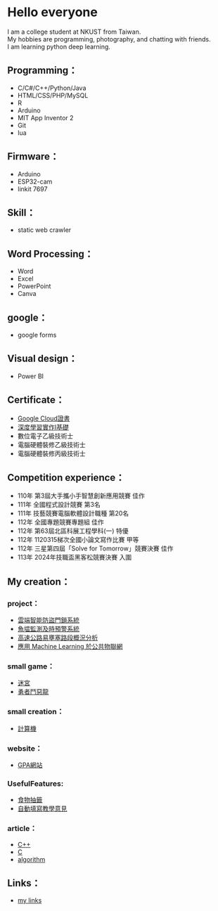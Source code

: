 # Hello everyone
I am a college student at NKUST from Taiwan.  
My hobbies are programming, photography, and chatting with friends.  
I am learning python deep learning.
## Programming：
- C/C#/C++/Python/Java
- HTML/CSS/PHP/MySQL
- R
- Arduino
- MIT App Inventor 2
- Git
- lua
## Firmware：
- Arduino
- ESP32-cam
- linkit 7697
## Skill：
- static web crawler
## Word Processing：
- Word
- Excel
- PowerPoint
- Canva
## google：
- google forms
## Visual design：
- Power BI
## Certificate：
- [Google Cloud證書](https://partner.cloudskillsboost.google/public_profiles/dbc19dbb-8cce-44c3-8e39-60a41ee9b27f)
- [深度學習實作I基礎](https://www.edocr.com/v/w26xom0w/xixa3333/i2024)
- 數位電子乙級技術士
- 電腦硬體裝修乙級技術士
- 電腦硬體裝修丙級技術士
## Competition experience：
- 110年 第3屆大手攜小手智慧創新應用競賽 佳作
- 111年 全國程式設計競賽 第3名
- 111年 技藝競賽電腦軟體設計職種 第20名
- 112年 全國專題競賽專題組 佳作
- 112年 第63屆北區科展工程學科(一) 特優
- 112年 1120315梯次全國小論文寫作比賽 甲等
- 112年 三星第四屆「Solve for Tomorrow」競賽決賽 佳作
- 113年 2024年技職盃黑客松競賽決賽 入圍
## My creation：
### project：
- [雲端智能防盜門鎖系統](https://github.com/xixa3333/Cloud-intelligent-anti-theft-door-lock-system)
- [魚塭監測及時預警系統](https://github.com/xixa3333/Fish-pond-monitoring-and-real-time-early-warning-system)
- [高速公路易壅塞路段概況分析](https://github.com/xixa3333/congestion-analysis)
- [應用 Machine Learning 於公共物聯網](https://github.com/xixa3333/Applying-Machine-Learning-to-Public-Internet-of-Things)
### small game：
- [迷宮](https://github.com/xixa3333/maze)
- [勇者鬥惡龍](https://github.com/xixa3333/Dragon-Quest)
### small creation：
- [計算機](https://github.com/xixa3333/calculator)
### website：
- [GPA網站](https://github.com/xixa3333/GPA-website)
### UsefulFeatures:
- [食物抽籤](https://github.com/xixa3333/Food_Lottery/tree/master)
- [自動填寫教學意見](https://github.com/xixa3333/Teaching_advice/tree/main)
### article：
- [C++](https://github.com/xixa3333/C-Plus-Plus-Textbook/blob/main/%E7%9B%AE%E9%8C%84.md)
- [C](https://github.com/xixa3333/C-Textbook/blob/main/%E7%9B%AE%E9%8C%84.md)
- [algorithm](https://github.com/xixa3333/algorithm/blob/main/%E7%9B%AE%E9%8C%84.md)
## Links：
- [my links](https://bento.me/xixa3333)

